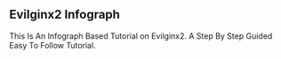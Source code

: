 # <p align="center"><h2>Evilginx2 Infograph</h2>
This Is An Infograph Based Tutorial on Evilginx2. A Step By Step Guided Easy To Follow Tutorial.</p>

